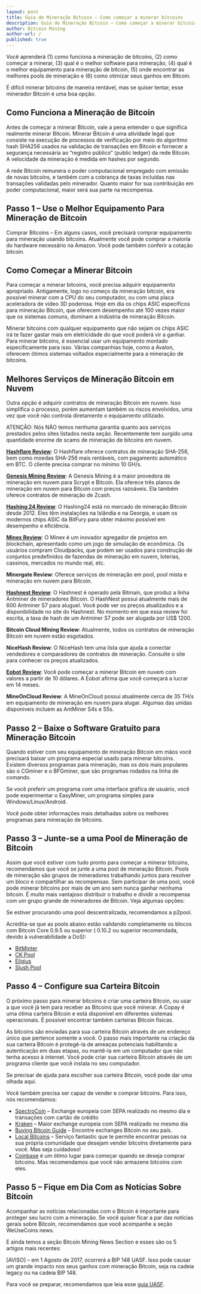 ```yaml
---
layout: post
title: Guia de Mineração Bitcoin – Como começar a minerar bitcoins
description: Guia de Mineração Bitcoin – Como começar a minerar bitcoins
author: Bitcoin Mining
author-url: /
published: true
---
```


Você aprenderá (1) como funciona a mineração de bitcoins, (2) como começar a minerar, (3) qual é o melhor software para mineração, (4) qual é o melhor equipamento para mineração de bitcoin, (5) onde encontrar as melhores pools de mineração e (6) como otimizar seus ganhos em Bitcoin.

É difícil minerar bitcoins de maneira rentável, mas se quiser tentar, esse minerador Bitcoin é uma boa opção.

<h2>Como Funciona a Mineração de Bitcoin</h2>

Antes de começar a minerar Bitcoin, vale a pena entender o que significa realmente minerar Bitcoin. Minerar Bitcoin é uma atividade legal que consiste na execução de processos de verificação por meio do algoritmo hash SHA256 usados na validação de transações em Bitcoin e fornecer a segurança necessária ao “registro público” (public ledger) da rede Bitcoin. A velocidade da mineração é medida em hashes por segundo.

A rede Bitcoin remunera o poder computacional empregado com emissão de novas bitcoins, e também com a cobrança de taxas incluídas nas transações validadas pelo minerador. Quanto maior for sua contribuição em poder computacional, maior será sua parte na recompensa.

<h2>Passo 1 – Use o Melhor Equipamento Para Mineração de Bitcoin</h2>

Comprar Bitcoins – Em alguns casos, você precisará comprar equipamento para mineração usando bitcoins. Atualmente você pode comprar a maioria do hardware necessário na Amazon. Você pode também conferir a cotação bitcoin. 

<h2>Como Começar a Minerar Bitcoin</h2>

Para começar a minerar bitcoins, você precisa adquirir equipamento apropriado. Antigamente, logo no começo da mineração bitcoin, era possível minerar com a CPU do seu computador, ou com uma placa aceleradora de vídeo 3D poderosa. Hoje em dia os chips ASIC específicos para mineração Bitcoin, que oferecem desempenho até 100 vezes maior que os sistemas comuns, dominam a indústria de mineração Bitcoin.

Minerar bitcoins com qualquer equipamento que não sejam os chips ASIC irá te fazer gastar mais em eletricidade do que você poderá vir a ganhar. Para minerar bitcoins, é essencial usar um equipamento montado especificamente para isso. Várias companhias hoje, como a Avalon, oferecem ótimos sistemas voltados especialmente para a mineração de bitcoins.

<h2>Melhores Serviços de Mineração Bitcoin em Nuvem</h2>

Outra opção é adquirir contratos de mineração Bitcoin em nuvem. Isso simplifica o processo, porém aumentam também os riscos envolvidos, uma vez que você não controla diretamente o equipamento utilizado.

ATENÇÃO: Nós NÃO temos nenhuma garantia quanto aos serviços prestados pelos sites listados nesta seção. Recentemente tem surgido uma quantidade enorme de scams de mineração de bitcoins em nuvem.

<strong><a href="http://geni.us/hashflare">Hashflare Review</a></strong>: O Hashflare oferece contratos de mineração SHA-256, bem como moedas SHA-256 mais rentáveis, com pagamento automático em BTC. O cliente precisa comprar no mínimo 10 GH/s.

<strong><a href="http://geni.us/advendorgm">Genesis Mining Review</a></strong>: A Genesis Mining é a maior provedora de mineração em nuvem para Scrypt e Bitcoin. Ela oferece três planos de mineração em nuvem para Bitcoin com preços razoáveis. Ela também oferece contratos de mineração de Zcash.

<strong><a href="http://geni.us/hashing24">Hashing 24 Review</a></strong>: O Hashing24 está no mercado de mineração Bitcoin desde 2012. Eles têm instalações na Islândia e na Georgia, e usam os modernos chips ASIC da BitFury para obter máximo possível em desempenho e eficiência. 

<strong><a href="http://geni.us/minex">Minex Review</a></strong>: O Minex é um inovador agregador de projetos em blockchain, apresentado como um jogo de simulação de econômica. Os usuários compram Cloudpacks, que podem ser usados para construção de conjuntos predefinidos de fazendas de mineração em nuvem, loterias, cassinos, mercados no mundo real, etc.

<strong>Minergate Review</strong>: Oferece serviços de mineração em pool, pool mista e mineração em nuvem para Bitcoin.

<strong><a href="http://geni.us/advendorgm">Hashnest Review</a></strong>: O Hashnest é operado pela Bitmain, que produz a linha Antminer de mineradores Bitcoin. O HashNest possui atualmente mais de 600 Antminer S7 para aluguel. Você pode ver os preços atualizados e a disponibilidade no site do Hashnest. No momento em que essa review foi escrita, a taxa de hash de um Antminer S7 pode ser alugada por US$ 1200.

<strong>Bitcoin Cloud Mining Review</strong>: Atualmente, todos os contratos de mineração Bitcoin em nuvem estão esgotados.

<strong>NiceHash Review</strong>: O NiceHash tem uma lista que ajuda a conectar vendedores e comparadores de contratos de mineração. Consulte o site para conhecer os preços atualizados.

<strong><a href="http://geni.us/hashflare">Eobot Review</a></strong>: Você pode começar a minerar Bitcoin em nuvem com valores a partir de 10 dólares. A Eobot afirma que você começará a lucrar em 14 meses. 

<strong>MineOnCloud Review</strong>: A MineOnCloud possui atualmente cerca de 35 TH/s em equipamento de mineração em nuvem para alugar. Algumas das unidas disponíveis incluem as AntMiner S4s e S5s. 

<h2>Passo 2 – Baixe o Software Gratuito para Mineração Bitcoin </h2>

Quando estiver com seu equipamento de mineração Bitcoin em mãos você precisará baixar um programa especial usado para minerar bitcoins. Existem diversos programas para mineração, mas os dois mais populares são o CGminer e o BFGminer, que são programas rodados na linha de comando.

Se você preferir um programa com uma interface gráfica de usuário, você pode experimentar o EasyMiner, um programa simples para Windows/Linux/Android. 

Você pode obter informações mais detalhadas sobre os melhores programas para mineração de bitcoins.
 
<h2>Passo 3 – Junte-se a uma Pool de Mineração de Bitcoin</h2>

Assim que você estiver com tudo pronto para começar a minerar bitcoins, recomendamos que você se junte a uma pool de mineração Bitcoin. Pools de mineração são grupos de mineradores trabalhando juntos para resolver um bloco e compartilhar as recompensas. Sem participar de uma pool, você pode minerar bitcoins por mais de um ano sem nunca ganhar nenhuma bitcoin. É muito mais vantajoso distribuir o trabalho e dividir a recompensa com um grupo grande de mineradores de Bitcoin. Veja algumas opções:

Se estiver procurando uma pool descentralizada, recomendamos a p2pool.

Acredita-se que as pools abaixo estão validando completamente os blocos com Bitcoin Core 0.9.5 ou superior ( 0.10.2 ou superior recomendada, devido à vulnerabilidade a DoS):
<ul>
<li><a href="https://bitminter.com/">BitMinter</a></li>
<li><a href="http://www.kano.is/">CK Pool</a></li>
<li><a href="http://eligius.st/~gateway/">Eligius</a></li>
<li><a href="https://en.bitcoin.it/wiki/Bitcoin_Pooled_Mining">Slush Pool</a></li>
 </ul>
<h2>Passo 4 – Configure sua Carteira Bitcoin</h2>

O próximo passo para minerar bitcoins é criar uma carteira Bitcoin, ou usar a que você já tem para receber as Bitcoins que você minerar. A Copay é uma ótima carteira Bitcoin e está disponível em diferentes sistemas operacionais. É possível encontrar também carteiras Bitcoin físicas. 

As bitcoins são enviadas para sua carteira Bitcoin através de um endereço único que pertence somente a você. O passo mais importante na criação da sua carteira Bitcoin é protegê-la de ameaças potenciais habilitando a autenticação em duas etapas, ou mantê-la em um computador que não tenha acesso à internet. Você pode criar sua carteira Bitcoin através de um programa cliente que você instala no seu computador.

Se precisar de ajuda para escolher sua carteira Bitcoin, você pode dar uma olhada aqui.

Você também precisa ser capaz de vender e comprar bitcoins. Para isso, nós recomendamos:
<ul>
<li><a href="http://geni.us/spectrocoin">SpectroCoin</a> – Exchange europeia com SEPA realizado no mesmo dia e transações com cartão de crédito</li>
<li><a href="https://www.kraken.com/">Kraken</a> – Maior exchange europeia com SEPA realizado no mesmo dia</li>
<li><a href="https://www.weusecoins.com/en/how-buy-bitcoins-online-best-bitcoin-exchange-rate-bitcoin-price/">Buying Bitcoin Guide</a> – Encontre exchanges Bitcoin no seu país.</li>
<li><a href="http://geni.us/localbitcoins">Local Bitcoins</a> – Serviço fantastic que te permite encontrar pesoas na sua própria comunidade que desejam vender bitcoins diretamente para você. Mas seja cuidadoso!</li>
<li><a href="http://geni.us/coinbase">Coinbase</a> é um ótimo lugar para começar quando se deseja comprar bitcoins. Mas recomendamos que você não armazene bitcoins com eles.</li>
</ul>
<h2>Passo 5 – Fique em Dia Com as Notícias Sobre Bitcoin </h2>

Acompanhar as notícias relacionadas com o Bitcoin é importante para proteger seu lucro com a mineração. Se você quiser ficar a par das notícias gerais sobre Bitcoin, recomendamos que você acompanhe a seção WeUseCoins news.

E ainda temos a seção Bitcoin Mining News Section e esses são os 5 artigos mais recentes:

[AVISO] – em 1 Agosto de 2017, ocorrerá a BIP 148 UASF. Isso pode causar um grande impacto nos seus ganhos com mineração Bitcoin, seja na cadeia legacy ou na cadeia BIP 148.
 
Para você se preparar, recomendamos que leia esse <a href="https://www.weusecoins.com/uasf-guide/">guia UASF</a>.

